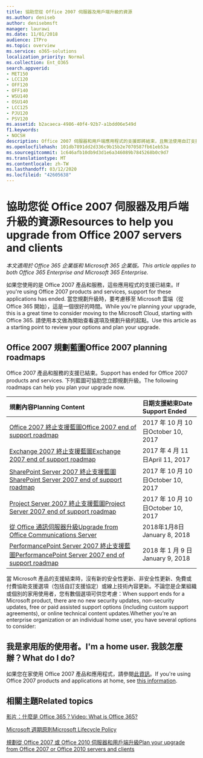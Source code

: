 ```yaml
---
title: 協助您從 Office 2007 伺服器及用戶端升級的資源
ms.author: deniseb
author: denisebmsft
manager: laurawi
ms.date: 11/01/2018
audience: ITPro
ms.topic: overview
ms.service: o365-solutions
localization_priority: Normal
ms.collection: Ent_O365
search.appverid:
- MET150
- LCC120
- OFF120
- OFF140
- WSU140
- OSU140
- LCC125
- PJU120
- PSV120
ms.assetid: b2acaeca-4986-40f4-92b7-a1bdd06e549d
f1.keywords:
- NOCSH
description: Office 2007 伺服器和用戶端應用程式的支援即將結束，且無法使用自訂支援協定。 請使用本文立即開始規劃升級。
ms.openlocfilehash: 101db7891dd2d336c9b15b2e7070587fb61eb53a
ms.sourcegitcommit: 1c646afb10db9d3d1e6a346089b7845268b0c9d7
ms.translationtype: MT
ms.contentlocale: zh-TW
ms.lasthandoff: 03/12/2020
ms.locfileid: "42605638"
---
```

# <a name="resources-to-help-you-upgrade-from-office-2007-servers-and-clients"></a><span data-ttu-id="b2cca-104">協助您從 Office 2007 伺服器及用戶端升級的資源</span><span class="sxs-lookup"><span data-stu-id="b2cca-104">Resources to help you upgrade from Office 2007 servers and clients</span></span>

<span data-ttu-id="b2cca-105">*本文適用於 Office 365 企業版和 Microsoft 365 企業版。*</span><span class="sxs-lookup"><span data-stu-id="b2cca-105">*This article applies to both Office 365 Enterprise and Microsoft 365 Enterprise.*</span></span>

<span data-ttu-id="b2cca-106">如果您使用的是 Office 2007 產品和服務，這些應用程式的支援已結束。</span><span class="sxs-lookup"><span data-stu-id="b2cca-106">If you're using Office 2007 products and services, support for these applications has ended.</span></span> <span data-ttu-id="b2cca-107">當您規劃升級時，要考慮移至 Microsoft 雲端（從 Office 365 開始），這是一個很好的時間。</span><span class="sxs-lookup"><span data-stu-id="b2cca-107">While you're planning your upgrade, this is a great time to consider moving to the Microsoft Cloud, starting with Office 365.</span></span> <span data-ttu-id="b2cca-108">請使用本文做為開始查看選項及規劃升級的起點。</span><span class="sxs-lookup"><span data-stu-id="b2cca-108">Use this article as a starting point to review your options and plan your upgrade.</span></span>
      
## <a name="office-2007-planning-roadmaps"></a><span data-ttu-id="b2cca-109">Office 2007 規劃藍圖</span><span class="sxs-lookup"><span data-stu-id="b2cca-109">Office 2007 planning roadmaps</span></span>
  
<span data-ttu-id="b2cca-110">Office 2007 產品和服務的支援已結束。</span><span class="sxs-lookup"><span data-stu-id="b2cca-110">Support has ended for Office 2007 products and services.</span></span> <span data-ttu-id="b2cca-111">下列藍圖可協助您立即規劃升級。</span><span class="sxs-lookup"><span data-stu-id="b2cca-111">The following roadmaps can help you plan your upgrade now.</span></span>

|<span data-ttu-id="b2cca-112">**規劃內容**</span><span class="sxs-lookup"><span data-stu-id="b2cca-112">**Planning Content**</span></span>|<span data-ttu-id="b2cca-113">**日期支援結束**</span><span class="sxs-lookup"><span data-stu-id="b2cca-113">**Date Support Ended**</span></span>|
|:-----|:-----|
|[<span data-ttu-id="b2cca-114">Office 2007 終止支援藍圖</span><span class="sxs-lookup"><span data-stu-id="b2cca-114">Office 2007 end of support roadmap</span></span>](https://docs.microsoft.com/DeployOffice/office-2007-end-support-roadmap) <br/> |<span data-ttu-id="b2cca-115">2017 年 10 月 10 日</span><span class="sxs-lookup"><span data-stu-id="b2cca-115">October 10, 2017</span></span>  <br/> |
|[<span data-ttu-id="b2cca-116">Exchange 2007 終止支援藍圖</span><span class="sxs-lookup"><span data-stu-id="b2cca-116">Exchange 2007 end of support roadmap</span></span>](exchange-2007-end-of-support.md) <br/> |<span data-ttu-id="b2cca-117">2017 年 4 月 11 日</span><span class="sxs-lookup"><span data-stu-id="b2cca-117">April 11, 2017</span></span>  <br/> |
|[<span data-ttu-id="b2cca-118">SharePoint Server 2007 終止支援藍圖</span><span class="sxs-lookup"><span data-stu-id="b2cca-118">SharePoint Server 2007 end of support roadmap</span></span>](sharepoint-2007-end-of-support.md) <br/> |<span data-ttu-id="b2cca-119">2017 年 10 月 10 日</span><span class="sxs-lookup"><span data-stu-id="b2cca-119">October 10, 2017</span></span>  <br/> |
|[<span data-ttu-id="b2cca-120">Project Server 2007 終止支援藍圖</span><span class="sxs-lookup"><span data-stu-id="b2cca-120">Project Server 2007 end of support roadmap</span></span>](project-server-2007-end-of-support.md) <br/> |<span data-ttu-id="b2cca-121">2017 年 10 月 10 日</span><span class="sxs-lookup"><span data-stu-id="b2cca-121">October 10, 2017</span></span>  <br/> |
|[<span data-ttu-id="b2cca-122">從 Office 通訊伺服器升級</span><span class="sxs-lookup"><span data-stu-id="b2cca-122">Upgrade from Office Communications Server</span></span>](https://docs.microsoft.com/SkypeForBusiness/plan-your-deployment/upgrade) <br/> |<span data-ttu-id="b2cca-123">2018年1月8日</span><span class="sxs-lookup"><span data-stu-id="b2cca-123">January 8, 2018</span></span>  <br/> |
|[<span data-ttu-id="b2cca-124">PerformancePoint Server 2007 終止支援藍圖</span><span class="sxs-lookup"><span data-stu-id="b2cca-124">PerformancePoint Server 2007 end of support roadmap</span></span>](pps-2007-end-of-support.md) <br/> |<span data-ttu-id="b2cca-125">2018 年 1 月 9 日</span><span class="sxs-lookup"><span data-stu-id="b2cca-125">January 9, 2018</span></span>  <br/> |
   
<span data-ttu-id="b2cca-126">當 Microsoft 產品的支援結束時，沒有新的安全性更新、非安全性更新、免費或付費協助支援選項（包括自訂支援協定）或線上技術內容更新。不論您是企業組織或個別的家用使用者，您有數個選項可供您考慮：</span><span class="sxs-lookup"><span data-stu-id="b2cca-126">When support ends for a Microsoft product, there are no new security updates, non-security updates, free or paid assisted support options (including custom support agreements), or online technical content updates.Whether you're an enterprise organization or an individual home user, you have several options to consider:</span></span>

## <a name="im-a-home-user-what-do-i-do"></a><span data-ttu-id="b2cca-127">我是家用版的使用者。</span><span class="sxs-lookup"><span data-stu-id="b2cca-127">I'm a home user.</span></span> <span data-ttu-id="b2cca-128">我該怎麼辦？</span><span class="sxs-lookup"><span data-stu-id="b2cca-128">What do I do?</span></span>

<span data-ttu-id="b2cca-129">如果您在家使用 Office 2007 產品和應用程式，請參閱[此資訊](plan-upgrade-previous-versions-office.md#im-a-home-user-what-do-i-do)。</span><span class="sxs-lookup"><span data-stu-id="b2cca-129">If you're using Office 2007 products and applications at home, see [this information](plan-upgrade-previous-versions-office.md#im-a-home-user-what-do-i-do).</span></span>
     
## <a name="related-topics"></a><span data-ttu-id="b2cca-130">相關主題</span><span class="sxs-lookup"><span data-stu-id="b2cca-130">Related topics</span></span>

[<span data-ttu-id="b2cca-131">影片：什麼是 Office 365？</span><span class="sxs-lookup"><span data-stu-id="b2cca-131">Video: What is Office 365?</span></span>](https://support.office.com/article/847caf12-2589-452c-8aca-1c009797678b.aspx)
  
[<span data-ttu-id="b2cca-132">Microsoft 週期原則</span><span class="sxs-lookup"><span data-stu-id="b2cca-132">Microsoft Lifecycle Policy</span></span>](https://go.microsoft.com/fwlink/?linkid=865200)

[<span data-ttu-id="b2cca-133">規劃從 Office 2007 或 Office 2010 伺服器和用戶端升級</span><span class="sxs-lookup"><span data-stu-id="b2cca-133">Plan your upgrade from Office 2007 or Office 2010 servers and clients</span></span>](plan-upgrade-previous-versions-office.md)
  

